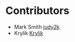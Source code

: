 # Contributors

* Mark Smith [judy2k](https://www.github.com/judy2k/)
* Krylik [Krylik](https://github.com/Krylik)
